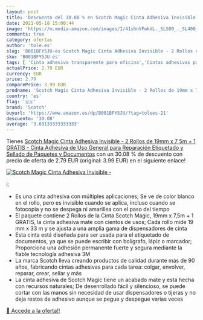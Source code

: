 ```yaml
---
layout: post
title: 'Descuento del 30.08 % en Scotch Magic Cinta Adhesiva Invisible - '
date: 2021-05-18 15:00:44
image: 'https://m.media-amazon.com/images/I/41shnVFwkVL._SL500_._SL400_.jpg'
comments: true
category: ofertas
author: 'tole.es'
slug: 'B001BFY5JU-es Scotch Magic Cinta Adhesiva Invisible - 2 Rollos de 19mm x...'
sku: 'B001BFY5JU-es'
tags: [ 'Cinta adhesiva transparente para oficina','Cintas adhesivas para oficina','Cintas, adhesivos y sujeciones','Material de oficina','Oficina y papelería','adhesiva','cinta','magic','scotch', ]
actualPrice: 2.79 EUR
currency: EUR
price: 2.79
comparePrice: 3.99 EUR
prodname: 'Scotch Magic Cinta Adhesiva Invisible - 2 Rollos de 19mm x 7 5m + 1 GRATIS - Cinta Adhesiva de Uso General para Reparación  Etiquetado y Sellado de Paquetes y Documentos'
country: 'es'
flag: '🇪🇸'
brand: 'Scotch'
buyurl: 'https://www.amazon.es/dp/B001BFY5JU/?tag=tolees-21'
descuento: '30.08'
average: '3.63133333333333'
---
```


Tienes [Scotch Magic Cinta Adhesiva Invisible - 2 Rollos de 19mm x 7 5m + 1 GRATIS - Cinta Adhesiva de Uso General para Reparación  Etiquetado y Sellado de Paquetes y Documentos](https://www.amazon.es/dp/B001BFY5JU/?tag=tolees-21) con un 30.08 % de descuento con precio de oferta de 2.79 EUR (original: 3.99 EUR) en el siguiente enlace!

[![Scotch Magic Cinta Adhesiva Invisible - ](https://m.media-amazon.com/images/I/41shnVFwkVL._SL500_._SL400_.jpg)](https://www.amazon.es/dp/B001BFY5JU/?tag=tolees-21)

ℹ️:

- Es una cinta adhesiva con múltiples aplicaciones; Se ve de color blanco en el rollo, pero es invisible cuando se aplica, incluso cuando se fotocopia y no se despega ni amarillea con el paso del tiempo
- El paquete contiene 2 Rollos de la Cinta Scotch Magic, 19mm x 7,5m + 1 GRATIS, la cinta adhesiva mate con cientos de usos; Cada rollo mide 19 mm x 33 m y se ajusta a una amplia gama de dispensadores de cinta
- Esta cinta está diseñada para ser usada para el etiquetado de documentos, ya que se puede escribir con bolígrafo, lápiz o marcador; Proporciona una adhesión permanente fuerte y segura mediante la fiable tecnología adhesiva 3M
- La marca Scotch lleva creando productos de calidad durante más de 90 años, fabricando cintas adhesivas para cada tarea: colgar, envolver, reparar, crear, sellar y más
- La cinta adhesiva de Scotch Magic tiene un acabado mate y está hecha con recursos naturales; De desenrollado fácil y silencioso, se puede cortar con las manos sin necesidad de usar dispensadores o tijeras y no deja restos de adhesivo aunque se pegue y despegue varias veces

[🛒 Accede a la oferta!!](https://www.amazon.es/dp/B001BFY5JU/?tag=tolees-21)
